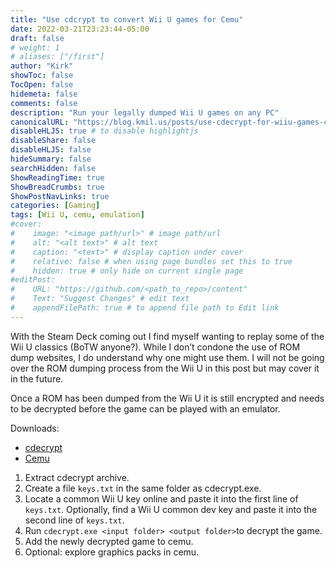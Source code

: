 ```yaml
---
title: "Use cdcrypt to convert Wii U games for Cemu"
date: 2022-03-21T23:23:44-05:00
draft: false
# weight: 1
# aliases: ["/first"]
author: "Kirk"
showToc: false
TocOpen: false
hidemeta: false
comments: false
description: "Run your legally dumped Wii U games on any PC"
canonicalURL: "https://blog.kmil.us/posts/use-cdecrypt-for-wiiu-games-cemu/"
disableHLJS: true # to disable highlightjs
disableShare: false
disableHLJS: false
hideSummary: false
searchHidden: false
ShowReadingTime: true
ShowBreadCrumbs: true
ShowPostNavLinks: true
categories: [Gaming]
tags: [Wii U, cemu, emulation]
#cover:
#    image: "<image path/url>" # image path/url
#    alt: "<alt text>" # alt text
#    caption: "<text>" # display caption under cover
#    relative: false # when using page bundles set this to true
#    hidden: true # only hide on current single page
#editPost:
#    URL: "https://github.com/<path_to_repo>/content"
#    Text: "Suggest Changes" # edit text
#    appendFilePath: true # to append file path to Edit link
---
```

With the Steam Deck coming out I find myself wanting to replay some of the Wii U classics (BoTW anyone?). While I don’t condone the use of ROM dump websites, I do understand why one might use them. I will not be going over the ROM dumping process from the Wii U in this post but may cover it in the future.

Once a ROM has been dumped from the Wii U it is still encrypted and needs to be decrypted before the game can be played with an emulator.

Downloads:
 - [cdecrypt](https://github.com/VitaSmith/cdecrypt/releases)
 - [Cemu](https://cemu.info)

 1. Extract cdecrypt archive. 
 2. Create a file `keys.txt` in the same folder as cdecrypt.exe.
 3. Locate a common Wii U key online and paste it into the first line of `keys.txt`. Optionally, find a Wii U common dev key and paste it into the second line of `keys.txt`.
 4. Run `cdecrypt.exe <input folder> <output folder>`to decrypt the game. 
 5. Add the newly decrypted game to cemu.
 6. Optional: explore graphics packs in cemu. 